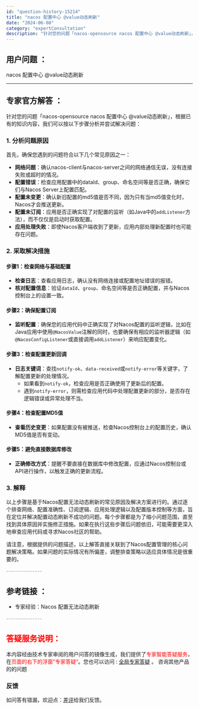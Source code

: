 ```yaml
---
id: "question-history-15214"
title: "nacos 配置中心 @value动态刷新"
date: "2024-06-08"
category: "expertConsultation"
description: "针对您的问题「nacos-opensource nacos 配置中心 @value动态刷新」，根据已有的知识内容，我们可以按以下步骤分析并尝试解决问题：### 1. 分析问题原因首先，确保您遇到的问题符合以下几个常见原因之一：- **网络问题**：确认nacos-client与nacos-serve"
---
```


## 用户问题 ： 
 nacos 配置中心 @value动态刷新  

---------------
## 专家官方解答 ：

针对您的问题「nacos-opensource nacos 配置中心 @value动态刷新」，根据已有的知识内容，我们可以按以下步骤分析并尝试解决问题：

### 1. 分析问题原因

首先，确保您遇到的问题符合以下几个常见原因之一：
- **网络问题**：确认nacos-client与nacos-server之间的网络通信无误，没有连接失败或超时的情况。
- **配置错误**：检查应用配置中的dataId、group、命名空间等是否正确，确保它们与Nacos Server上配置匹配。
- **配置未变更**：确认新旧配置的md5值是否不同，因为只有当md5值变化时，Nacos才会推送更新。
- **配置未订阅**：应用是否正确实现了对配置的监听（如Java中的`addListener`方法），而不仅仅是启动时获取配置。
- **应用处理失败**：即使Nacos客户端收到了更新，应用内部处理新配置时也可能存在问题。

### 2. 采取解决措施

#### 步骤1：检查网络与基础配置
- **检查日志**：查看应用日志，确认没有网络连接或配置地址错误的报错。
- **核对配置信息**：验证`dataId`、`group`、命名空间等是否正确配置，并与Nacos控制台上的设置一致。

#### 步骤2：确保配置订阅
- **监听配置**：确保您的应用代码中正确实现了对Nacos配置的监听逻辑，比如在Java应用中使用`@NacosValue`注解的同时，也要确保有相应的监听器逻辑（如`@NacosConfigListener`或直接调用`addListener`）来响应配置变化。

#### 步骤3：检查配置更新回调
- **日志关键词**：查找`notify-ok`、`data-received`或`notify-error`等关键字，了解配置更新的处理情况。
  - 如果看到`notify-ok`，检查应用是否正确使用了更新后的配置。
  - 遇到`notify-error`，则需检查应用代码中处理配置更新的部分，是否存在逻辑错误或异常处理不当。

#### 步骤4：检查配置MD5值
- **查看历史变更**：如果配置没有被推送，检查Nacos控制台上的配置历史，确认MD5值是否有变动。

#### 步骤5：避免直接数据库修改
- **正确修改方式**：提醒不要直接在数据库中修改配置，应通过Nacos控制台或API进行操作，以触发正确的更新流程。

### 3. 解释
以上步骤是基于Nacos配置无法动态刷新的常见原因及解决方案进行的。通过逐个排查网络、配置准确性、订阅逻辑、应用处理逻辑以及配置版本控制等方面，旨在定位并解决配置动态刷新不成功的问题。每个步骤都是为了缩小问题范围，直至找到具体原因并实施修正措施。如果在执行这些步骤后问题依旧，可能需要更深入地审查应用代码或寻求Nacos社区的帮助。

请注意，根据提供的问题描述，以上解答直接关联到了Nacos配置管理的核心问题解决策略。如果问题的实际情况有所偏差，调整排查策略以适应具体情况是很重要的。


<font color="#949494">---------------</font> 


## 参考链接 ：

* 专家经验：Nacos 配置无法动态刷新 


 <font color="#949494">---------------</font> 
 


## <font color="#FF0000">答疑服务说明：</font> 

本内容经由技术专家审阅的用户问答的镜像生成，我们提供了<font color="#FF0000">专家智能答疑服务</font>，在<font color="#FF0000">页面的右下的浮窗”专家答疑“</font>。您也可以访问 : [全局专家答疑](https://answer.opensource.alibaba.com/docs/intro) 。 咨询其他产品的的问题

### 反馈
如问答有错漏，欢迎点：[差评](https://ai.nacos.io/user/feedbackByEnhancerGradePOJOID?enhancerGradePOJOId=15216)给我们反馈。
